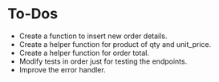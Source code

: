 # To-Dos
- Create a function to insert new order details.
- Create a helper function for product of qty and unit_price.
- Create a helper function for order total.
- Modify tests in order just for testing the endpoints.
- Improve the error handler.